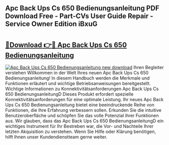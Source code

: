 ## Apc Back Ups Cs 650 Bedienungsanleitung PDF Download Free - Part-CVs User Guide Repair - Service Owner Edition iBxuG

# <h2><a href="http://df5vlgr.blite.top/?on=Apc+Back+Ups+Cs+650+Bedienungsanleitung">🔗Download 👉🔴 Apc Back Ups Cs 650 Bedienungsanleitung</a></h2>

[![Apc Back Ups Cs 650 Bedienungsanleitung new download](https://i.imgur.com/lujVjoI.png)](http://df5vlgr.blite.top/?on=Apc+Back+Ups+Cs+650+Bedienungsanleitung)
Ihren Begleiter verstehen Willkommen in der Welt Ihres neuen Apc Back Ups Cs 650 Bedienungsanleitung! In diesem Handbuch werden die Merkmale und Funktionen erläutert und wichtige Betriebsanweisungen bereitgestellt. Wichtige Informationen zu Konnektivitätsanforderungen Apc Back Ups Cs 650 BedienungsanleitungD Dieses Produkt erfordert spezielle Konnektivitätsanforderungen für eine optimale Leistung. Ihr neues Apc Back Ups Cs 650 Bedienungsanleitung bietet eine beeindruckende Reihe von Funktionen, die Ihre Erfahrung verbessern sollen. Erkunden Sie die intuitive Benutzeroberfläche und schöpfen Sie das volle Potenzial ihrer Funktionen aus. Wir glauben, dass das Apc Back Ups Cs 650 BedienungsanleitungD ein wichtiges Instrument für Ihr Bestreben war, die Vor- und Nachteile Ihrer letzten Akquisition zu verstehen. Wenn Sie Hilfe oder Klärung benötigen, hilft Ihnen unser Kundendienstteam gerne weiter.
